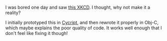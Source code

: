 I was bored one day and saw [this XKCD](https://xkcd.com/1643/). I thought, why not make it a reality?

I initially prototyped this in [Cycript](http://www.cycript.org/), and then rewrote it properly in Obj-C,
which maybe explains the poor quality of code. It works well enough that I don't feel like fixing it though!
